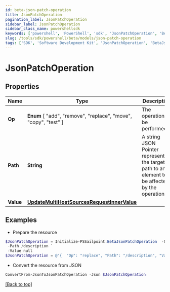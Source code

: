 ```yaml
---
id: beta-json-patch-operation
title: JsonPatchOperation
pagination_label: JsonPatchOperation
sidebar_label: JsonPatchOperation
sidebar_class_name: powershellsdk
keywords: ['powershell', 'PowerShell', 'sdk', 'JsonPatchOperation', 'BetaJsonPatchOperation'] 
slug: /tools/sdk/powershell/beta/models/json-patch-operation
tags: ['SDK', 'Software Development Kit', 'JsonPatchOperation', 'BetaJsonPatchOperation']
---
```



# JsonPatchOperation

## Properties

Name | Type | Description | Notes
------------ | ------------- | ------------- | -------------
**Op** |  **Enum** [  "add",    "remove",    "replace",    "move",    "copy",    "test" ] | The operation to be performed | [required]
**Path** | **String** | A string JSON Pointer representing the target path to an element to be affected by the operation | [required]
**Value** | [**UpdateMultiHostSourcesRequestInnerValue**](update-multi-host-sources-request-inner-value) |  | [optional] 

## Examples

- Prepare the resource
```powershell
$JsonPatchOperation = Initialize-PSSailpoint.BetaJsonPatchOperation  -Op replace `
 -Path /description `
 -Value null
$JsonPatchOperation = @"{  "Op": "replace", "Path": "/description", "Value": "null "}"@
```

- Convert the resource from JSON
```powershell
ConvertFrom-JsonToJsonPatchOperation -Json $JsonPatchOperation
```


[[Back to top]](#) 

